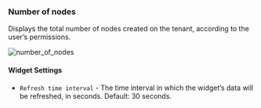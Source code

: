 ### Number of nodes
Displays the total number of nodes created on the tenant, according to the user’s permissions.

![number_of_nodes](https://docs.cloudify.co/dev/staging/images/ui/widgets/num_of_nodes.png)

#### Widget Settings 
* `Refresh time interval` - The time interval in which the widget’s data will be refreshed, in seconds. Default: 30 seconds.
